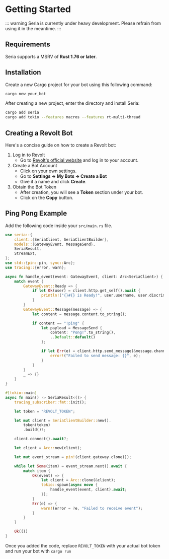 # Getting Started

::: warning
Seria is currently under heavy development. Please refrain from using it in the meantime.
:::

## Requirements

Seria supports a MSRV of **Rust 1.76 or later**.

## Installation

Create a new Cargo project for your bot using this following command:

```bash
cargo new your_bot
```

After creating a new project, enter the directory and install Seria:

```bash
cargo add seria
cargo add tokio --features macros --features rt-multi-thread
```

## Creating a Revolt Bot

Here's a concise guide on how to create a Revolt bot:

1. Log in to Revolt
    - Go to [Revolt's official website](https://revolt.chat/) and log in to your account.
2. Create a Bot Account
    - Click on your own settings.
    - Go to **Settings → My Bots → Create a Bot**
    - Give it a name and click **Create**.
3. Obtain the Bot Token
    - After creation, you will see a **Token** section under your bot.
    - Click on the **Copy** button.

## Ping Pong Example

Add the following code inside your `src/main.rs` file.

```rs
use seria::{
    client::{SeriaClient, SeriaClientBuilder},
    models::{GatewayEvent, MessageSend},
    SeriaResult,
    StreamExt,
};
use std::{pin::pin, sync::Arc};
use tracing::{error, warn};

async fn handle_event(event: GatewayEvent, client: Arc<SeriaClient>) {
    match event {
        GatewayEvent::Ready => {
            if let Ok(user) = client.http.get_self().await {
                println!("{}#{} is Ready!", user.username, user.discriminator);
            }
        }
        GatewayEvent::Message(message) => {
            let content = message.content.to_string();

            if content == "!ping" {
                let payload = MessageSend {
                    content: "Pong!".to_string(),
                    ..Default::default()
                };

                if let Err(e) = client.http.send_message(&message.channel, payload).await {
                    error!("Failed to send message: {}", e);
                }
            }
        }
        _ => {}
    }
}

#[tokio::main]
async fn main() -> SeriaResult<()> {
    tracing_subscriber::fmt::init();

    let token = "REVOLT_TOKEN";

    let mut client = SeriaClientBuilder::new().
        token(token)
        .build()?;

    client.connect().await?;

    let client = Arc::new(client);

    let mut event_stream = pin!(client.gateway.clone());

    while let Some(item) = event_stream.next().await {
        match item {
            Ok(event) => {
                let client = Arc::clone(&client);
                tokio::spawn(async move {
                    handle_event(event, client).await;
                });
            }
            Err(e) => {
                warn!(error = ?e, "Failed to receive event");
            }
        }
    }

    Ok(())
}
```

Once you added the code, replace `REVOLT_TOKEN` with your actual bot token and run your bot with `cargo run`
